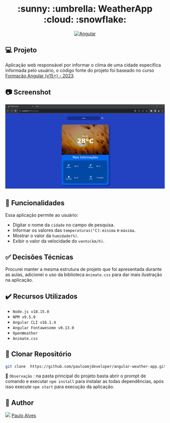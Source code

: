 <h1 align="center">:sunny: :umbrella: WeatherApp :cloud: :snowflake:</h1>

<p align="center">
  <a href="https://angular.io/"><img alt="Angular" src="https://img.shields.io/badge/angular-%23DD0031.svg?style=for-the-badge&logo=angular&logoColor=white" /></a>
</p>

## :computer: Projeto

Aplicação web responsável por informar o clima de uma cidade específica informada pelo usuário, o código fonte do projeto foi baseado no curso [Formação Angular (v15+) - 2023](https://www.udemy.com/course/curso-de-angular-15-do-iniciante-ao-especialista/). 

## :camera: Screenshot

<p align="center"> <img src="https://github.com/pauloamjdeveloper/angular-weather-app/blob/master/src/assets/screenshot.png"/></p>

## :scroll: Funcionalidades

Essa aplicação permite ao usuário:

- Digitar o nome da `cidade` no campo de pesquisa.
- Informar os valores das `temperaturas(°C)`: `mínima` e `máxima`.
- Mostrar o valor da `humidade(%)`.
- Exibir o valor da velocidade do `vento(km/h)`.

## :white_check_mark: Decisões Técnicas

Procurei manter a mesma estrutura de projeto que foi apresentada durante as aulas, adicionei o uso da biblioteca `Animate.css` para dar mais ilustração na aplicação.

## ✔️ Recursos Utilizados

- ``Node.js v18.15.0``
- ``NPM v9.5.0``
- ``Angular CLI v16.1.4``
- ``Angular Fontawesome v0.13.0``
- ``OpenWeather``
- ``Animate.css``

## :floppy_disk: Clonar Repositório

```bash
git clone  https://github.com/pauloamjdeveloper/angular-weather-app.git
```

:eyes: `Observação` : na pasta principal do projeto basta abrir o prompt de comando e executar `npm install` para instalar as todas dependências, após isso execute `npm start` para execução da aplicação.

## :boy: Author

<a href="https://github.com/pauloamjdeveloper"><img src="https://avatars.githubusercontent.com/u/137198048?v=4" width=70></a>
[Paulo Alves](https://github.com/pauloamjdeveloper)
